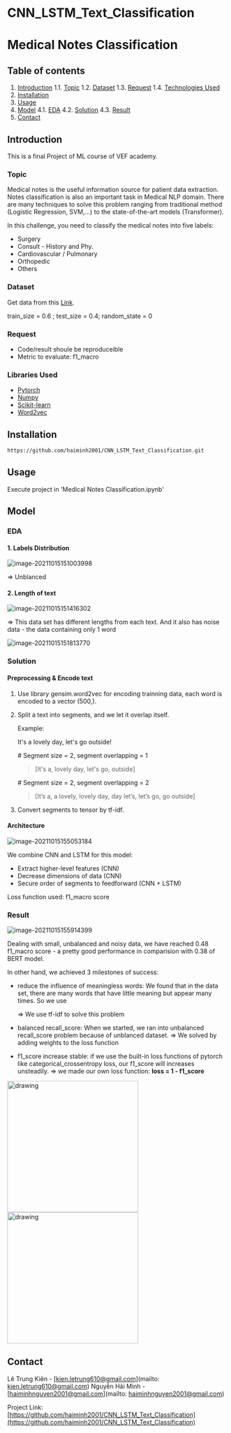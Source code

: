 # CNN_LSTM_Text_Classification
# Medical Notes Classification

## Table of contents

1. [Introduction](#introduction)
	1.1. [Topic](#topic)
	1.2. [Dataset](#dataset)
	1.3. [Request](#request)
	1.4. [Technologies Used](#technologies-used)
2. [Installation](#installation)
3. [Usage](#usage)
4. [Model](#model)
	4.1. [EDA](#eda)
	4.2. [Solution](#solution)
	4.3. [Result](#result)
5. [Contact](#contact)

## Introduction

This is a final Project of ML course of VEF academy. 

### Topic 

Medical notes is the useful information source for patient data extraction. Notes classification is also an important task in Medical NLP domain. There are many techniques to solve this problem ranging from traditional method (Logistic Regression, SVM,...) to the state-of-the-art models (Transformer).

In this challenge, you need to classify the medical notes into five labels:

+ Surgery
+ Consult - History and Phy.
+ Cardiovascular / Pulmonary
+ Orthopedic
+ Others

### Dataset

Get data from this [Link](https://github.com/socd06/private_nlp/raw/master/data/mtsamples.csv). 

train_size = 0.6 ; test_size = 0.4; random_state = 0

### Request 

+ Code/result shoule be reproduceible
+ Metric to evaluate: f1_macro

### Libraries Used

+ [Pytorch](https://pytorch.org/)
+ [Numpy](https://numpy.org/)
+ [Scikit-learn](https://scikit-learn.org/stable/)
+ [Word2vec](https://pypi.org/project/gensim/)

## Installation

```bash
https://github.com/haiminh2001/CNN_LSTM_Text_Classification.git
```

## Usage

Execute project in 'Medical Notes Classification.ipynb'

## Model

### EDA 

#### 1. Labels Distribution

![image-20211015151003998](https://lh3.googleusercontent.com/fife/AAWUweX7dP7XbZpJfCk4oOYCJ4MzS-OU-fVR4H4jxEP6DX6LweOvC1e5Fm4rDYXJ7o3tCnNTLjhKel98ZGebse5JYE5qYZk4e5sIC7MFphLjEsOVtVxPcYePF6LQkqqPyTDX3ts49KAAWtJC6e5J6uMEqddUjYXqnAZtAJ8GfuREelKK1wIvn29bLcYVJDokrs6AvI9GhWjyyOIAo3uXXrwslxx4xKMhwr8SvOSmEKeZg1ZJT23S_UFhsZ4pM8bEqnO9sQTwBA12Vg_3Dc2e5rdbpwonZCgRjuH_awChWGR7LmAtU4hFBVjS3Km5oLIlZ8_AkYy0QOmjY2urF4yzPArWnLyr3UuTUp1ZmjUEUR8is75dmu2fHEglJ5rAFBTz3zKktqjOQYbQ8ot3zA6UD7q2L_KTuoN2mZWcSHRw-5X-vtnyXf1g807bPfni0lVlqKQjZvtCJqJDWbeUvr8p51RAbURmTqNflIPJQFp4pAtwBWWDLbmpxDN0m2fTAZ7yW6sgsJKXhSQW3bnJBvOzapwkB0OnIAhNWI64QE9RRKMar9OnE6jRVF9_jxGsd3sJ2COnj8zK8Zz5RAH9178GDxHaLd-mLGgEAvfChboITuCG-NePxaQvypVgvN8UHrP07d74l3JIfiYhNq48rvdbBYOGR40QWtBLC1zoWisbWXJyzjjIcm00GY3RHPuWFirChSi_Uc8i9M6m9QpM79v02jOUgNbl1VBbtV4L6ow=w1858-h948-ft)

=> Unblanced

#### 2. Length of text

![image-20211015151416302](https://lh3.googleusercontent.com/fife/AAWUweXCrj2OSRvR_P-yxSBANblMTI3El55FaEACifFtlBQI6Ywt69BEQqhTJQwFoXtr8TVvkJ_nMvISHnt9XerstCSP_dl04wDby80ItB-2Vu0i-wjYdLUzQpotRWjU_Pt051hT1W-Iw3xJZXjh6XIZJcKbqe9fAkbpwTBfZQMPP60f4FnSH2FcgvJ3yupaiu-qxzAP-1nc3mkvg0I0UBUm4eMHQOpaofNnlNsCTpQZbnX6uCgw8W61Js1Z7e2gifwEI1TuQsHv-6PK8l3g3h8UdvW98tNjKDGuBOX0-ksEgFKBJS6i6a6KYsom-fN-Mb0BXJVB5itbrMsgpj8-idAZkyLW7LTwZ0QxI_KBGRTwjFbehzXDAVL-IYyWh_PxcYH4GJpG1AwaEwbVY27-CZHm0KEcFzFw5yg4vJIhPA2Sg2JaX52n_cmmiLXsc-Cib2zPIyA-YGGYV0SBoyqx5CiChWN_etT16uiLq556DZk0Y2SEpbOew4iXlQKb9_MDBrBvqfMf9mRXxlqhyCugDAD4mwr0D1Rus6m90mP7OJD12wFdwC6vghRFyvGYC5ZEnCIPUO-uiIPjMIQTV9Ves8y1i36oE2FVMWN_KcM_V8lB5EHYg_o8xN0unWE12KG6sp3aTfyHYZDqvsbrzMyLiGyCJQE-jhOnIfYOFxHRIX_jICu-C3MZoibYb4Xxjot6iUuGx9MKa2x0IlFOV2nf6FwMoTaEzFUIozyT_c8=w1858-h391-ft)

=> This data set has different lengths from each text. And it also has noise data - the data containing only 1 word

![image-20211015151813770](https://lh3.googleusercontent.com/fife/AAWUweVNmWSfq5IOUl5BC4UzYXaVAyiydthix9lfK8xsDn67mOBYKL4jtxBPMgTbmhjn_ZU3WWKQ6In4_Qoxq_-AhGr-L0uTJhCYQ-OYPiXHco2AeWTDEFnVDfMVcuJC3NAyuMMTnTB7eAWJHgQs8Dn9jFeMZDML-OMKYj0NjJBeH7RbD1dpwqjmP05Bl-JXmW58nUxjXalPfMfDpI0u9PeCyh50Fu5gKntrkFGFh6VfgOCYgNju9GKEI4aolGnAFVOb0Css7mdhfvodseRXCGydIyRl96HxhHmJRzceKQsUk7LB_BPeAe0t1h7V2JcrIj9fayw8vytqdZkBiq5AHiKgDUHU3yn8HfOePUJd3FMtnSPulGdS1bliQ2faBmpMl-xHi_SalwvWWGV8BgxTt_AwkOPDmC9L-FrXQU-ixEL_JR4xjLMfpD03KclXRxcZ-BwRzGi-1RLLyRK7CsJFzft8yQhBhw4ESJENR1VLNlbJNhX0e5QYCLQa4dBXDaHCBFGE6RRujbXDt8hZVRipiHlYo4vd0VbLkYjs0F0Lsn_Pbuv-vHov6YFXbIhdgUetczlbmgd2h-l6Szlgr5BTNuV2E3cw2AKftluu88S83bW4yK-DHl8OUm1xIab4w8_BIfL7m0JkJ69rgrQt3OwQW9Yx6msHpgWEh8pyLwEWna0yPLTXuc-beqDrdJAoSULRbqurAiBJ1Se7KeVqShniBAGcOHWW7Cv_wWtVkck=w928-h916-ft)

### Solution

#### Preprocessing & Encode text
1. Use library gensim.word2vec for encoding trainning data, each word is encoded to a vector (500,).

2. Split a text into segments, and we let it overlap itself.

   Example:

   It's a lovely day, let's go outside!

   \# Segment size = 2, segment overlapping = 1

   > [It's a, lovely day, let's go, outside]
   
   \# Segment size = 2, segment overlapping = 2
   
   > [It’s a, a lovely, lovely day, day let’s, let’s go, go outside]

3. Convert segments to tensor by tf-idf.

#### Architecture

![image-20211015155053184](https://lh3.googleusercontent.com/fife/AAWUweVYuTAADL-XQo4TLM_MiB5e9xJpQaI2-VnpF-t092i8foDUWF6OfwHx-j4SVkjwgp9fJH9sbi7TlAsxTmji7-InarRHTzUf9jQoekTh_vTbjf1DaXBQWsc5K5mLSQ4asSkqRH96o_5HphdeOW3Kl4RD-KVc-dvKv6fqq4_OyGsKTEdAWHeHysQqUpTS1AHOC3pxab_VAziUIV_h5uLFJh-hSaEdcQ-4enScAbZCfiH_tA45FDQkev6aPSvZP3xWuy41hk9HTyJoUDgVthUW20-EdGVk4Q6tcguY87hmTrxmAqijcr4oaOe88pa1S6GKozq-_fa5Ivc47WgnS2nzviiUoFBxXgd32LMKV0-wrRt_mDY_17Mu6EOPZ-_h6jZq7mgNVNLhNYT0UaLpYX95RDkJtovBS6wukGMDcxrCTV5gKKPofiF2PYR8c6HYkr2YsO_kZ2ZooOKKcLKXR8RVtZTpVuI6lFvQloGgqwzHYh-4I2hYkIHwcY-DdVeQHJJRw7E8-1RNlWWarjIxemLP7lu5PWCx3tlihfJehgMEJ9xiBRoiLWSze4r67OFXmTXFtp-xquS5UfGVftix2V3a2Y-SljoblJ327zRvh8WODr3Mfe1xoDGufycElzuVfct8P7M5v9ySxljSw8u1flNVAvCNbVHEwn9i1NYdOFG55lExq0SqK72bp7p4Chdaj0SERblGW1p3LOZ0JSUs-EzdUvdmsHrqGyGoeac=w1858-h391-ft)

We combine CNN and LSTM for this model:

+ Extract higher-level features (CNN)
+ Decrease dimensions of data (CNN)
+ Secure order of segments to feedforward (CNN + LSTM)

Loss function used: f1_macro score

### Result

![image-20211015155914399](https://lh3.googleusercontent.com/fife/AAWUweVoWouTxkbYz71CQg1-mzevbn-JXfjKvzD5if_0zTSMZ5GZpBRn7bvaiuvjTYDWrEuA6D3IhDbH0xQZWHwUIMPePNas0S-aJNFLijBG_jQm89AHKNC4_k4hHt1JL0PtcV4N935yDrkFS2AyDwGuJCo0qsgfG_ECeyqq-gK9HcOSVzJbKQt7gIfHoq4uPO2__faj7IPk2AAS7cpgwZe5YutwU5VAEQCqENU-JxLkQIckOtnjG8WE5VS2ubvP-VH-03ytbARcUeOb33ARG8KWV8eZ8PwCWsLkgR3CoRV77_OB1Og5m9V9cBHfFX7kvP8PIsxyjGCCvnQ1LU1PDscn_celeBdlVbrNace90FkaSa9NiZ4TyCbpS1cTmvFbWh-F1J_TmWPsH0u_CKSnVYqzwijJlA_CIrRPVSBKFn7pevAOEG-oCaoM-s8WvWxAgMPG4vZKcq3MhZvGq9f-YCuL6eebvD4f-oLZWZX_FlBNC6pYS4YjrEIu0pe2zavEbtpvL4WlHJgTuFiklpwPbUcoZjB76JOiqNSGOsVlICuxaJVlY7w0ZO4-aAV4vW2uq423t4shg22ryEechGdpSZt07IDkLlYN57jszSjW355OvSmIj2SID3dOHmlcYMJh72vjMR5Yf8szACcGe5uu5oqzpHEnP7TWFN04iqlbfmvlsL0Jzr0p4yfaUXwf2DCNmxRKBcyMBprlfjZQRSRUxZEqrgEo-B9i7vf6w3I=w928-h385-ft)

Dealing with small, unbalanced and noisy data, we have reached 0.48 f1_macro score - a pretty good performance in comparision with 
0.38 of BERT model.

In other hand, we achieved 3 milestones of success:
+ reduce the influence of meaningless words: We found that in the data set, there are many words that have little meaning but appear many times. So we use 

  => We use tf-idf to solve this problem

+ balanced recall_score: When we started, we ran into unbalanced recall_score problem because of unblanced dataset.
    => We solved by adding weights to the loss function

+ f1_score increase stable: if we use the built-in loss functions of pytorch like categorical_crossentropy loss, our f1_score will increases unsteadily.
	=>  we made our own loss function: **loss  = 1 - f1_score** 

 <img src="https://lh3.googleusercontent.com/fife/AAWUweW5JD0w9zGzLeYpQU48FD-Yy13yRLAA-wWqXHUF9k1iRYmm9P8zG26AIjaZl8GAgFB1qM1GKJMb9Y6wVvyocXp8gh8sMDHBSoVPj2dyPlca6S6AfYwN41q9G4q8oqEZlYHhISXqasfEiUArPxOiidsmhUV3QmFunsJ6okgWWTy3TQz57pxOsB6s4EFW_a806x8ro_OOcmQqz9yvdgykxa6XT9My_AISQM1Pf0tUQ0a0OuH3ZvR3nPtyrKSSJI6HzEQeA2spJK4spW942EdiFvgYcSB1qn7GSgQBhM5cAyANQdyuS0v6B5n9G69_qFy3qzaunS-qMCotOhRBOR1BPXOAQGmekau54osP1dR_OPQHIuVYJJss01kk3o6C_jFA-tM0llDFsVGlGdpjjkIb4YUgN8V0HLJx-qbfM9V7HMmnXcKiyhp4l6Zvt3ZjG14cNmp9R2LH9-S6DkXkNcfjIfE0-2ztvF-Jc0YuDyI9jc2yHuDqr7tp2MRSrmnVlckCWh_DvDBCfgp2QjkXDeWR3VAwAPzEazO4d7uoq7VsFMuSQDyFYbcQ9tfHvvUov_-r1czYxmwWV_0R0V8FlKYGg-ClhtU1pGlUROAt5HoTH-JiXBaB2XV0OLe0NQ2Pnb4XHOHIGyepxyBvQCrdC4QWhCj_nN7pWROmlphkuiiNzA9I227_e5WWCzwzav0bVHjQDzmM13xzUMAvBnvY2Bsw-Npz711wFfPHpuA=w1858-h391-ft" alt="drawing" style="height: 300px"/> <img src="https://lh3.googleusercontent.com/fife/AAWUweWnp0BRjqV8VTNNgRzDUcc6U6r2ADBxtfGPytQ80JRY74XDywFui2KyCCjlQ6wReKg4Jw0ziHsow95dLrosf-EbKTD9gBEpULdMeYbcgn-Q4BcUsrOh4OGlUuOI7lo-enBTp26vAwgNu_ErBDrnbv7QRwtvhq7M3jRw4i-fC0e043IRj1eYuUdKrjYD3UkyBZrBeSzsOMvSkK1kJKu5QtFYE8O-1hGoM3Fadu3C8B-gzVyBisV_b48Ekft8SxdkCkxaVyIrEB7XGysGGmvdi_Hul8bzkL_BW2KvvwEmiEu5Q_IxGW4AJjGEolG0FHs0xMesEQT5YY57pt60ReIbE--V7eWJXtyRCP8jRs_HMi2_OxIK6aBOaU74eYt29p34ZTlTA5kVh2_8Elz-PtESBxcSghy5HMy9nw0BS8PpS19hR-2Wgfdva4vdnBwQAUmKLCcz6T5o4IGhyGlcXFzHxAzkY2HXRs0x-s1P4bjv2T0fcoGhopx-jFtgjdU5l3jBhIhLzwCNTjJdQmTR0lPhFERVya6g9F-A8shpJRfNYE2fmgRB8ftC78AwnOL0xiRf7YJzhzN_ZHIMeC8i1GpbMEcgf0FtgMSU44NhskV7z3WR33f9BXVQcxZ9m3piz7irwtdTM31AW5FhBBXeqaLleWPZlvoWVg4mPpcT1FteJx_PPQpovoWg3zFpU8iS84CR8wnH9d3rAa4w5RwrOlXx3f3CDTCQUYdrlN4=w1858-h391-ft" alt="drawing" style=" height: 300px"/> 




## Contact

Lê Trung Kiên         -    [kien.letrung610@gmail.com](mailto: kien.letrung610@gmail.com)
Nguyễn Hải Minh    -    [haiminhnguyen2001@gmail.com](mailto: haiminhnguyen2001@gmail.com)

Project Link: [https://github.com/haiminh2001/CNN_LSTM_Text_Classification](https://github.com/haiminh2001/CNN_LSTM_Text_Classification)



























